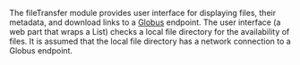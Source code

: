 The fileTransfer module provides user interface for displaying files, their metadata, and download links to a [Globus](https://www.globus.org/) endpoint.  The user interface (a web part that wraps a List) checks a local file directory for the availability of files. It is assumed that the local file directory has a network connection to a Globus endpoint.
